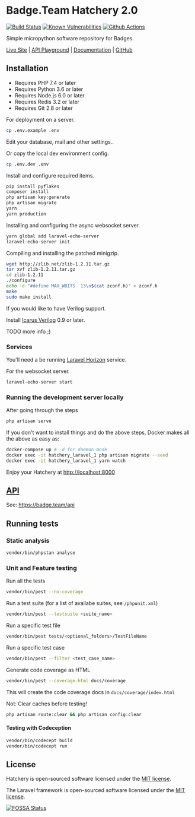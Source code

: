 # Badge.Team Hatchery 2.0

[![Build Status](https://travis-ci.com/badgeteam/HatcheryNG.svg)](https://travis-ci.com/badgeteam/HatcheryNG)
[![Known Vulnerabilities](https://snyk.io/test/github/badgeteam/Hatchery/badge.svg)](https://snyk.io/test/github/badgeteam/Hatchery)
[![Github Actions](https://github.com/badgeteam/HatcheryNG/workflows/Laravel%20feature%20testing%20and%20static%20analysis/badge.svg)](https://github.com/badgeteam/HatcheryNG/actions)

Simple micropython software repository for Badges.

[Live Site](https://badge.team) \| 
[API Playground](https://badge.team/api) \|
[Documentation](https://docs.badge.team/hatchery/) \|
[GitHub](https://github.com/badgeteam/)

## Installation

-   Requires PHP 7.4 or later
-   Requires Python 3.6 or later
-   Requires Node.js 6.0 or later
-   Requires Redis 3.2 or later
-   Requires Git 2.8 or later

For deployment on a server.

```bash
cp .env.example .env
```

Edit your database, mail and other settings..

Or copy the local dev environment config.

```bash
cp .env.dev .env
```

Install and configure required items.

```bash
pip install pyflakes
composer install
php artisan key:generate
php artisan migrate
yarn
yarn production
```

Installing and configuring the async websocket server.

```bash
yarn global add laravel-echo-server
laravel-echo-server init
```

Compiling and installing the patched minigzip.

```bash
wget http://zlib.net/zlib-1.2.11.tar.gz
tar xvf zlib-1.2.11.tar.gz
cd zlib-1.2.11
./configure
echo -e "#define MAX_WBITS  13\n$(cat zconf.h)" > zconf.h
make
sudo make install
```

If you would like to have Verilog support.

Install [Icarus Verilog](https://iverilog.fandom.com/wiki/Installation_Guide) 0.9 or later.

TODO more info ;)

### Services

You'll need a be running [Laravel Horizon](https://laravel.com/docs/7.x/horizon#deploying-horizon) service.

For the websocket server.
```bash
laravel-echo-server start
```

### Running the development server locally

After going through the steps

```bash
php artisan serve
```

If you don't want to install things and do the above steps, Docker makes all the above as easy as:

```bash
docker-compose up # -d for daemon mode
docker exec -it hatchery_laravel_1 php artisan migrate --seed
docker exec -it hatchery_laravel_1 yarn watch
```

Enjoy your Hatchery at <http://localhost:8000>

## [API](docs/API.md)

See: <https://badge.team/api>

## Running tests

### Static analysis

```bash
vendor/bin/phpstan analyse
```

### Unit and Feature testing

Run all the tests

```bash
vendor/bin/pest --no-coverage
```

Run a test suite (for a list of availabe suites, see `/phpunit.xml`)

```bash
vendor/bin/pest --testsuite <suite_name>
```

Run a specific test file

```bash
vendor/bin/pest tests/<optional_folders>/TestFileName
```

Run a specific test case

```bash
vendor/bin/pest --filter <test_case_name>
```

Generate code coverage as HTML

```bash
vendor/bin/pest --coverage-html docs/coverage
```

This will create the code coverage docs in `docs/coverage/index.html`

Not: Clear caches before testing!

```bash
php artisan route:clear && php artisan config:clear
```

#### Testing with Codeception

```bash
vendor/bin/codecept build
vendor/bin/codecept run
```
## License

Hatchery is open-sourced software licensed under the [MIT license](http://opensource.org/licenses/MIT).

The Laravel framework is open-sourced software licensed under the [MIT license](http://opensource.org/licenses/MIT).

[![FOSSA Status](https://app.fossa.io/api/projects/git%2Bgithub.com%2Fbadgeteam%2FHatchery.svg?type=large)](https://app.fossa.io/projects/git%2Bgithub.com%2Fbadgeteam%2FHatchery?ref=badge_large)
